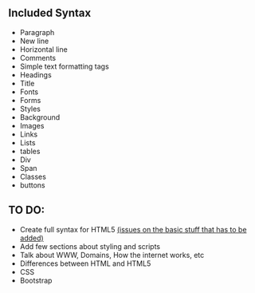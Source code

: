 ## Included Syntax
<ul> 
<li>  Paragraph </li>
<li>  New line </li>
<li> Horizontal line </li>
<li> Comments </li>
<li> Simple text formatting tags </li>
<li> Headings </li>
  <li>Title</li>
  <li>Fonts</li>
  <li>Forms</li>
  <li>Styles</li>
  <li>Background</li>
<li> Images </li>
<li> Links </li>
<li> Lists </li>
<li> tables </li>
<li> Div </li>
<li> Span </li>
<li> Classes </li>
<li> buttons </li>

</ul>

## TO DO:
<ul> 
<li> Create full syntax for HTML5 
<a href = "https://github.com/dwyl/learn-html5/issues?q=is%3Aissue+is%3Aopen+label%3A"help+wanted"> (issues on the basic stuff that has to be added) </a> <br> </li>
<li> Add few sections about styling and scripts </li>
<li> Talk about WWW, Domains, How the internet works, etc </li> 
<li> Differences between HTML and HTML5 </li>
<li>CSS</li>
<li> Bootstrap </li>
</ul>
